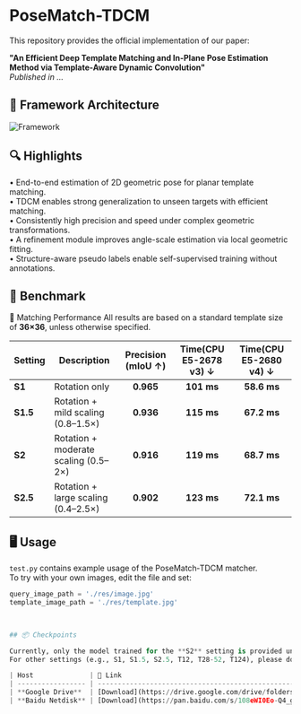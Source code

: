 # PoseMatch-TDCM

This repository provides the official implementation of our paper:

**"An Efficient Deep Template Matching and In-Plane Pose Estimation Method via Template-Aware Dynamic Convolution"**  
*Published in ...*

## 🔧 Framework Architecture

![Framework](framework.png)



## 🔍 Highlights

• End-to-end estimation of 2D geometric pose for planar template matching.  
• TDCM enables strong generalization to unseen targets with efficient matching.  
• Consistently high precision and speed under complex geometric transformations.  
• A refinement module improves angle-scale estimation via local geometric fitting.  
• Structure-aware pseudo labels enable self-supervised training without annotations.  

## 🧪 Benchmark
🚀 Matching Performance
All results are based on a standard template size of **36×36**, unless otherwise specified.

| Setting   | Description                          | Precision (mIoU ↑) | Time(CPU E5-2678 v3) ↓ | Time(CPU E5-2680 v4) ↓ |
| --------- | ------------------------------------ | :----------------: | :----------------:     | :-----------------:    |
| **S1**    | Rotation only                        |     **0.965**      |     **101 ms**         |     **58.6 ms**        |
| **S1.5**  | Rotation + mild scaling (0.8–1.5×)   |     **0.936**      |     **115 ms**         |     **67.2 ms**        |
| **S2**    | Rotation + moderate scaling (0.5–2×) |     **0.916**      |     **119 ms**         |     **68.7 ms**        |
| **S2.5**  | Rotation + large scaling (0.4–2.5×)  |     **0.902**      |     **123 ms**         |     **72.1 ms**        |


## 🖥️ Usage

`test.py` contains example usage of the PoseMatch‑TDCM matcher.  
To try with your own images, edit the file and set:

```python
query_image_path = './res/image.jpg'
template_image_path = './res/template.jpg'   

   

## 📦 Checkpoints

Currently, only the model trained for the **S2** setting is provided under the `dict/` directory.
For other settings (e.g., S1, S1.5, S2.5, T12, T28-52, T124), please download them manually from the links below:

| Host              | 🔗 Link                                                                                          | 🔑 Access Code |
| ----------------- | ------------------------------------------------------------------------------------------------ | -------------- |
| **Google Drive**  | [Download](https://drive.google.com/drive/folders/14hvIaluqEBXuT3vS9cBwEydYo3d4JO6y?usp=sharing) | –              |
| **Baidu Netdisk** | [Download](https://pan.baidu.com/s/108eWI0Eo-Q4_gNmO88HouQ?pwd=tdcm 提取码: tdcm)                | `tdcm`         |

